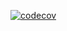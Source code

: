 [![codecov](https://codecov.io/gh/alzatecarlos99/Final-software2/graph/badge.svg?token=VH6M5KSRDE)](https://codecov.io/gh/alzatecarlos99/Final-software2)
